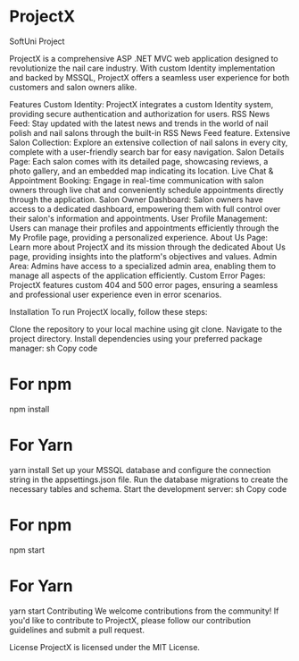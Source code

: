 # ProjectX 
SoftUni Project

ProjectX is a comprehensive ASP .NET MVC web application designed to revolutionize the nail care industry. With custom Identity implementation and backed by MSSQL, ProjectX offers a seamless user experience for both customers and salon owners alike.

Features
Custom Identity: ProjectX integrates a custom Identity system, providing secure authentication and authorization for users.
RSS News Feed: Stay updated with the latest news and trends in the world of nail polish and nail salons through the built-in RSS News Feed feature.
Extensive Salon Collection: Explore an extensive collection of nail salons in every city, complete with a user-friendly search bar for easy navigation.
Salon Details Page: Each salon comes with its detailed page, showcasing reviews, a photo gallery, and an embedded map indicating its location.
Live Chat & Appointment Booking: Engage in real-time communication with salon owners through live chat and conveniently schedule appointments directly through the application.
Salon Owner Dashboard: Salon owners have access to a dedicated dashboard, empowering them with full control over their salon's information and appointments.
User Profile Management: Users can manage their profiles and appointments efficiently through the My Profile page, providing a personalized experience.
About Us Page: Learn more about ProjectX and its mission through the dedicated About Us page, providing insights into the platform's objectives and values.
Admin Area: Admins have access to a specialized admin area, enabling them to manage all aspects of the application efficiently.
Custom Error Pages: ProjectX features custom 404 and 500 error pages, ensuring a seamless and professional user experience even in error scenarios.

Installation
To run ProjectX locally, follow these steps:

Clone the repository to your local machine using git clone.
Navigate to the project directory.
Install dependencies using your preferred package manager:
sh
Copy code
# For npm
npm install

# For Yarn
yarn install
Set up your MSSQL database and configure the connection string in the appsettings.json file.
Run the database migrations to create the necessary tables and schema.
Start the development server:
sh
Copy code
# For npm
npm start

# For Yarn
yarn start
Contributing
We welcome contributions from the community! If you'd like to contribute to ProjectX, please follow our contribution guidelines and submit a pull request.

License
ProjectX is licensed under the MIT License.

